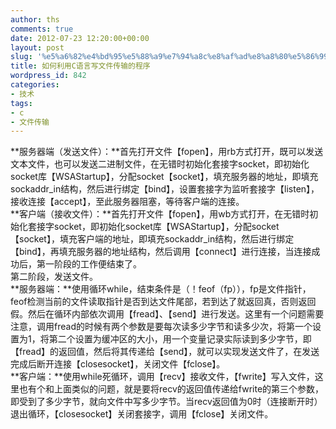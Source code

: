 ```yaml
---
author: ths
comments: true
date: 2012-07-23 12:20:00+00:00
layout: post
slug: '%e5%a6%82%e4%bd%95%e5%88%a9%e7%94%a8c%e8%af%ad%e8%a8%80%e5%86%99%e6%96%87%e4%bb%b6%e4%bc%a0%e8%be%93%e7%9a%84%e7%a8%8b%e5%ba%8f'
title: 如何利用C语言写文件传输的程序
wordpress_id: 842
categories:
- 技术
tags:
- c
- 文件传输
---
```


**服务器端（发送文件）：**首先打开文件【fopen】，用rb方式打开，既可以发送文本文件，也可以发送二进制文件，在无错时初始化套接字socket，即初始化socket库【WSAStartup】，分配socket【socket】，填充服务器的地址，即填充sockaddr_in结构，然后进行绑定【bind】，设置套接字为监听套接字【listen】，接收连接【accept】，至此服务器阻塞，等待客户端的连接。  
**客户端（接收文件）：**首先打开文件【fopen】，用wb方式打开，在无错时初始化套接字socket，即初始化socket库【WSAStartup】，分配socket【socket】，填充客户端的地址，即填充sockaddr_in结构，然后进行绑定【bind】，再填充服务器的地址结构，然后调用【connect】进行连接，当连接成功后，第一阶段的工作便结束了。  
第二阶段，发送文件。  
**服务器端：**使用循环while，结束条件是（！feof（fp）），fp是文件指针，feof检测当前的文件读取指针是否到达文件尾部，若到达了就返回真，否则返回假。然后在循环内部依次调用【fread】、【send】进行发送。这里有一个问题需要注意，调用fread的时候有两个参数是要每次读多少字节和读多少次，将第一个设置为1，将第二个设置为缓冲区的大小，用一个变量记录实际读到多少字节，即【fread】的返回值，然后将其传递给【send】，就可以实现发送文件了，在发送完成后断开连接【closesocket】，关闭文件【fclose】。  
**客户端：**使用while死循环，调用【recv】接收文件，【fwrite】写入文件，这里也有个和上面类似的问题，就是要将recv的返回值传递给fwrite的第三个参数，即受到了多少字节，就向文件中写多少字节。当recv返回值为0时（连接断开时）退出循环，【closesocket】关闭套接字，调用【fclose】关闭文件。



